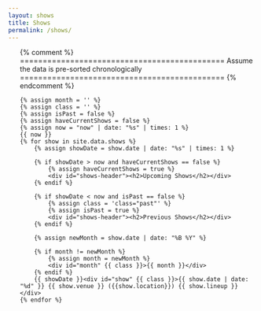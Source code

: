 ```yaml
---
layout: shows
title: Shows
permalink: /shows/
---
```


<div id="container">
<ul>
    {% comment %}
    =============================================
    Assume the data is pre-sorted chronologically
    =============================================
    {% endcomment %}

    {% assign month = '' %}
    {% assign class = '' %}
    {% assign isPast = false %}
    {% assign haveCurrentShows = false %}
    {% assign now = "now" | date: "%s" | times: 1 %}
    {{ now }}
    {% for show in site.data.shows %}
        {% assign showDate = show.date | date: "%s" | times: 1 %}

        {% if showDate > now and haveCurrentShows == false %}
            {% assign haveCurrentShows = true %}
            <div id="shows-header"><h2>Upcoming Shows</h2></div>
        {% endif %}

        {% if showDate < now and isPast == false %}
            {% assign class = 'class="past"' %}
            {% assign isPast = true %}
            <div id="shows-header"><h2>Previous Shows</h2></div>
        {% endif %}

        {% assign newMonth = show.date | date: "%B %Y" %}

        {% if month != newMonth %}
            {% assign month = newMonth %}
            <div id="month" {{ class }}>{{ month }}</div>
        {% endif %}
        {{ showDate }}<div id="show" {{ class }}>{{ show.date | date: "%d" }} {{ show.venue }} ({{show.location}}) {{ show.lineup }}</div>
    {% endfor %}

</ul>

